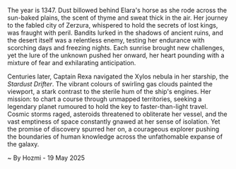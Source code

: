 
The year is 1347.  Dust billowed behind Elara's horse as she rode across the sun-baked plains, the scent of thyme and sweat thick in the air.  Her journey to the fabled city of Zerzura, whispered to hold the secrets of lost kings, was fraught with peril. Bandits lurked in the shadows of ancient ruins, and the desert itself was a relentless enemy, testing her endurance with scorching days and freezing nights. Each sunrise brought new challenges, yet the lure of the unknown pushed her onward, her heart pounding with a mixture of fear and exhilarating anticipation.

Centuries later, Captain Rexa navigated the Xylos nebula in her starship, the *Stardust Drifter*.  The vibrant colours of swirling gas clouds painted the viewport, a stark contrast to the sterile hum of the ship's engines. Her mission: to chart a course through unmapped territories, seeking a legendary planet rumoured to hold the key to faster-than-light travel.  Cosmic storms raged, asteroids threatened to obliterate her vessel, and the vast emptiness of space constantly gnawed at her sense of isolation.  Yet the promise of discovery spurred her on, a courageous explorer pushing the boundaries of human knowledge across the unfathomable expanse of the galaxy.

~ By Hozmi - 19 May 2025
